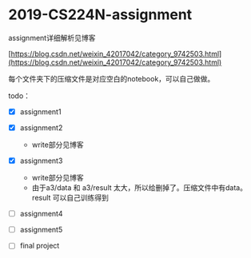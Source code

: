 # 2019-CS224N-assignment

assignment详细解析见博客

[https://blog.csdn.net/weixin_42017042/category_9742503.html](https://blog.csdn.net/weixin_42017042/category_9742503.html)

每个文件夹下的压缩文件是对应空白的notebook，可以自己做做。

todo：


- [x] assignment1
- [x] assignment2
	+ write部分见博客
- [x] assignment3
  - write部分见博客
  - 由于a3/data 和 a3/result 太大，所以给删掉了。压缩文件中有data。result 可以自己训练得到
- [ ] assignment4
- [ ] assignment5
- [ ] final project




